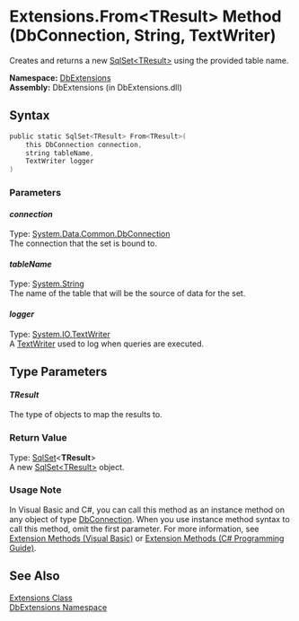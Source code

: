 Extensions.From&lt;TResult> Method (DbConnection, String, TextWriter)
=====================================================================
Creates and returns a new [SqlSet&lt;TResult>][1] using the provided table name.

**Namespace:** [DbExtensions][2]  
**Assembly:** DbExtensions (in DbExtensions.dll)

Syntax
------

```csharp
public static SqlSet<TResult> From<TResult>(
	this DbConnection connection,
	string tableName,
	TextWriter logger
)
```

### Parameters

#### *connection*
Type: [System.Data.Common.DbConnection][3]  
The connection that the set is bound to.

#### *tableName*
Type: [System.String][4]  
The name of the table that will be the source of data for the set.

#### *logger*
Type: [System.IO.TextWriter][5]  
A [TextWriter][5] used to log when queries are executed.


Type Parameters
---------------

#### *TResult*
The type of objects to map the results to.

### Return Value
Type: [SqlSet][1]&lt;**TResult**>  
A new [SqlSet&lt;TResult>][1] object.
### Usage Note
In Visual Basic and C#, you can call this method as an instance method on any object of type [DbConnection][3]. When you use instance method syntax to call this method, omit the first parameter. For more information, see [Extension Methods (Visual Basic)][6] or [Extension Methods (C# Programming Guide)][7].

See Also
--------
[Extensions Class][8]  
[DbExtensions Namespace][2]  

[1]: ../SqlSet_1/README.md
[2]: ../README.md
[3]: http://msdn.microsoft.com/en-us/library/c790zwhc
[4]: http://msdn.microsoft.com/en-us/library/s1wwdcbf
[5]: http://msdn.microsoft.com/en-us/library/ywxh2328
[6]: http://msdn.microsoft.com/en-us/library/bb384936.aspx
[7]: http://msdn.microsoft.com/en-us/library/bb383977.aspx
[8]: README.md